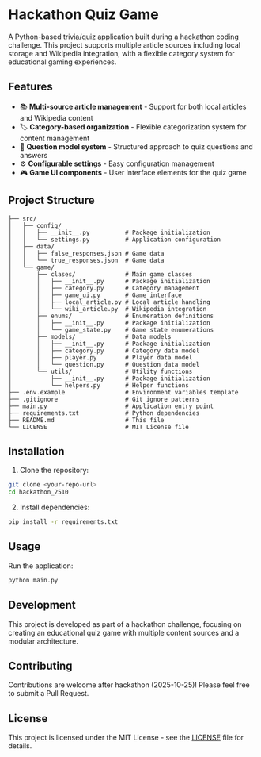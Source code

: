 # Hackathon Quiz Game

A Python-based trivia/quiz application built during a hackathon coding challenge. This project supports multiple article sources including local storage and Wikipedia integration, with a flexible category system for educational gaming experiences.

## Features

- 📚 **Multi-source article management** - Support for both local articles and Wikipedia content
- 🏷️ **Category-based organization** - Flexible categorization system for content management
- 🎯 **Question model system** - Structured approach to quiz questions and answers
- ⚙️ **Configurable settings** - Easy configuration management
- 🎮 **Game UI components** - User interface elements for the quiz game
## Project Structure

```
├── src/
│   ├── config/
│   │   ├── __init__.py          # Package initialization
│   │   └── settings.py          # Application configuration
│   ├── data/
│   │   ├── false_responses.json # Game data
│   │   └── true_responses.json  # Game data
│   └── game/
│       ├── clases/              # Main game classes
│       │   ├── __init__.py      # Package initialization
│       │   ├── category.py      # Category management
│       │   ├── game_ui.py       # Game interface
│       │   ├── local_article.py # Local article handling
│       │   └── wiki_article.py  # Wikipedia integration
│       ├── enums/               # Enumeration definitions
│       │   ├── __init__.py      # Package initialization
│       │   └── game_state.py    # Game state enumerations
│       ├── models/              # Data models
│       │   ├── __init__.py      # Package initialization
│       │   ├── category.py      # Category data model
│       │   ├── player.py        # Player data model
│       │   └── question.py      # Question data model
│       └── utils/               # Utility functions
│           ├── __init__.py      # Package initialization
│           └── helpers.py       # Helper functions
├── .env.example                 # Environment variables template
├── .gitignore                   # Git ignore patterns
├── main.py                      # Application entry point
├── requirements.txt             # Python dependencies
├── README.md                    # This file
└── LICENSE                      # MIT License file
```

## Installation

1. Clone the repository:
```bash
git clone <your-repo-url>
cd hackathon_2510
```

2. Install dependencies:
```bash
pip install -r requirements.txt
```

## Usage

Run the application:
```bash
python main.py
```

## Development

This project is developed as part of a hackathon challenge, focusing on creating an educational quiz game with multiple content sources and a modular architecture.

## Contributing

Contributions are welcome after hackathon (2025-10-25)! Please feel free to submit a Pull Request.

## License

This project is licensed under the MIT License - see the [LICENSE](LICENSE) file for details.
